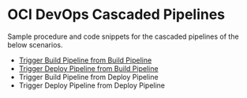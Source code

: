 # OCI DevOps Cascaded Pipelines

Sample procedure and code snippets for the cascaded pipelines of the below scenarios.

* [Trigger Build Pipeline from Build Pipeline](same-region/trigger-build-from-build)
* [Trigger Deploy Pipeline from Build Pipeline](same-region/trigger-deploy-from-build)
* Trigger Build Pipeline from Deploy Pipeline
* Trigger Deploy Pipeline from Deploy Pipeline


